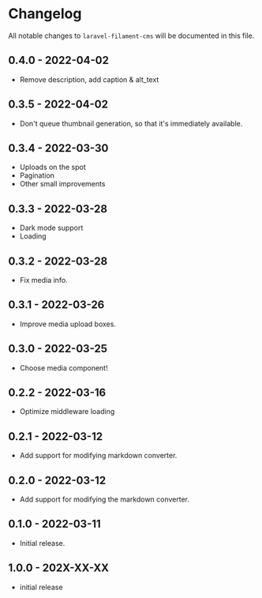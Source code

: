 # Changelog

All notable changes to `laravel-filament-cms` will be documented in this file.

## 0.4.0 - 2022-04-02

- Remove description, add caption & alt_text

## 0.3.5 - 2022-04-02

- Don't queue thumbnail generation, so that it's immediately available.

## 0.3.4 - 2022-03-30

- Uploads on the spot
- Pagination
- Other small improvements

## 0.3.3 - 2022-03-28

- Dark mode support
- Loading

## 0.3.2 - 2022-03-28

- Fix media info.

## 0.3.1 - 2022-03-26

- Improve media upload boxes.

## 0.3.0 - 2022-03-25

- Choose media component!

## 0.2.2 - 2022-03-16

- Optimize middleware loading

## 0.2.1 - 2022-03-12

- Add support for modifying markdown converter.

## 0.2.0 - 2022-03-12

- Add support for modifying the markdown converter.

## 0.1.0 - 2022-03-11

- Initial release.

## 1.0.0 - 202X-XX-XX

- initial release
